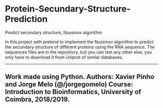 # Protein-Secundary-Structure-Prediction
Predict secondary structure, Nussinov algorithm

In this project with pretend to implement the Nussinov algorithm to predict the secundary structure of different proteins using
the RNA sequence.
The sequences files are in the repository, but you can test any other else, you only have to download it from Uniprot of similar 
databases.

--------------------------------------------------------------------------------------------------------------------------------
Work made using Python.
Authors: Xavier Pinho and Jorge Melo (@/jorgegomelo)
Course: Introduction to Bioinformatics, University of Coimbra, 2018/2019.
--------------------------------------------------------------------------------------------------------------------------------
